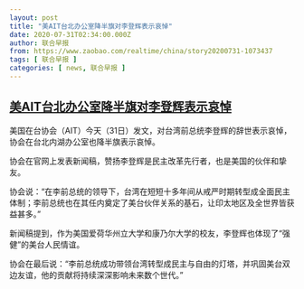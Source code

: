 ```yaml
---
layout: post
title: "美AIT台北办公室降半旗对李登辉表示哀悼"
date: 2020-07-31T02:34:00.000Z
author: 联合早报
from: https://www.zaobao.com/realtime/china/story20200731-1073437
tags: [ 联合早报 ]
categories: [ news, 联合早报 ]
---
```

<!--1596162840000-->
[美AIT台北办公室降半旗对李登辉表示哀悼](https://www.zaobao.com/realtime/china/story20200731-1073437)
------

<div>
<p>美国在台协会（AIT）今天（31日）发文，对台湾前总统李登辉的辞世表示哀悼，协会在台北内湖办公室也降半旗表示哀悼。</p><p>协会在官网上发表新闻稿，赞扬李登辉是民主改革先行者，也是美国的伙伴和挚友。</p><p>协会说：“在李前总统的领导下，台湾在短短十多年间从戒严时期转型成全面民主体制；李前总统也在其任内奠定了美台伙伴关系的基石，让印太地区及全世界皆获益甚多。”</p><section id="imu"><div id="dfp-ad-imu1-wrapper" class="dfp-tag-wrapper"><div id="dfp-ad-imu1" class="dfp-tag-wrapper"></div></div></section><p>新闻稿提到，作为美国爱荷华州立大学和康乃尔大学的校友，李登辉也体现了“强健”的美台人民情谊。</p><p>协会在最后说：“李前总统成功带领台湾转型成民主与自由的灯塔，并巩固美台双边友谊，他的贡献将持续深深影响未来数个世代。”</p><div id="innity-in-post"></div><div id="dfp-ad-midarticlespecial-wrapper" class="dfp-tag-wrapper"><div id="dfp-ad-midarticlespecial" class="dfp-tag-wrapper"></div></div>
</div>

